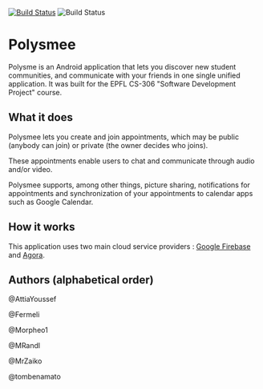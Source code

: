 [![Build Status](https://img.shields.io/cirrus/github/MrZaiko/Polysmee)](https://cirrus-ci.com/github/MrZaiko/Polysmee)
![Build Status](https://img.shields.io/codeclimate/coverage/MrZaiko/Polysmee)
# Polysmee
Polysme is an Android application that lets you discover new student communities, and communicate with your friends in one single unified application.
It was built for the EPFL CS-306 "Software Development Project" course.

## What it does

Polysmee lets you create and join appointments, which may be public (anybody can join) or private (the owner decides who joins).

These appointments enable users to chat and communicate through audio and/or video.

Polysmee supports, among other things, picture sharing, notifications for appointments and synchronization of your appointments to calendar apps such as Google Calendar.

## How it works

This application uses two main cloud service providers : [Google Firebase](https://firebase.google.com) and [Agora](https://www.agora.io). 

## Authors (alphabetical order)

@AttiaYoussef

@Fermeli

@Morpheo1

@MRandl

@MrZaiko

@tombenamato